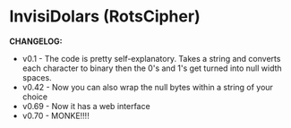 # InvisiDolars (RotsCipher)

**CHANGELOG:**

* v0.1 - The code is pretty self-explanatory. Takes a string and converts each character to binary then the 0's and 1's get turned into null width spaces.
* v0.42 - Now you can also wrap the null bytes within a string of your choice
* v0.69 - Now it has a web interface
* v0.70 - MONKE!!!!

